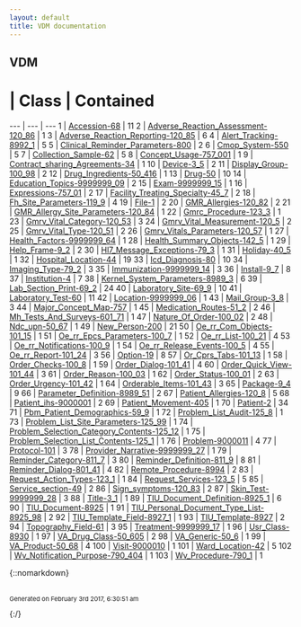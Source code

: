 ```yaml
---
layout: default
title: VDM documentation
---
```

## VDM

 # | Class | Contained 
 --- | --- | --- 
1 | [Accession-68](Accession-68.md) | 11
2 | [Adverse_Reaction_Assessment-120_86](Adverse_Reaction_Assessment-120_86.md) | 1
3 | [Adverse_Reaction_Reporting-120_85](Adverse_Reaction_Reporting-120_85.md) | 6
4 | [Alert_Tracking-8992_1](Alert_Tracking-8992_1.md) | 5
5 | [Clinical_Reminder_Parameters-800](Clinical_Reminder_Parameters-800.md) | 2
6 | [Cmop_System-550](Cmop_System-550.md) | 5
7 | [Collection_Sample-62](Collection_Sample-62.md) | 5
8 | [Concept_Usage-757_001](Concept_Usage-757_001.md) | 1
9 | [Contract_sharing_Agreements-34](Contract_sharing_Agreements-34.md) | 1
10 | [Device-3_5](Device-3_5.md) | 2
11 | [Display_Group-100_98](Display_Group-100_98.md) | 2
12 | [Drug_Ingredients-50_416](Drug_Ingredients-50_416.md) | 1
13 | [Drug-50](Drug-50.md) | 10
14 | [Education_Topics-9999999_09](Education_Topics-9999999_09.md) | 2
15 | [Exam-9999999_15](Exam-9999999_15.md) | 1
16 | [Expressions-757_01](Expressions-757_01.md) | 2
17 | [Facility_Treating_Specialty-45_7](Facility_Treating_Specialty-45_7.md) | 2
18 | [Fh_Site_Parameters-119_9](Fh_Site_Parameters-119_9.md) | 4
19 | [File-1](File-1.md) | 2
20 | [GMR_Allergies-120_82](GMR_Allergies-120_82.md) | 2
21 | [GMR_Allergy_Site_Parameters-120_84](GMR_Allergy_Site_Parameters-120_84.md) | 1
22 | [Gmrc_Procedure-123_3](Gmrc_Procedure-123_3.md) | 1
23 | [Gmrv_Vital_Category-120_53](Gmrv_Vital_Category-120_53.md) | 3
24 | [Gmrv_Vital_Measurement-120_5](Gmrv_Vital_Measurement-120_5.md) | 2
25 | [Gmrv_Vital_Type-120_51](Gmrv_Vital_Type-120_51.md) | 2
26 | [Gmrv_Vitals_Parameters-120_57](Gmrv_Vitals_Parameters-120_57.md) | 1
27 | [Health_Factors-9999999_64](Health_Factors-9999999_64.md) | 1
28 | [Health_Summary_Objects-142_5](Health_Summary_Objects-142_5.md) | 1
29 | [Help_Frame-9_2](Help_Frame-9_2.md) | 2
30 | [Hl7_Message_Exceptions-79_3](Hl7_Message_Exceptions-79_3.md) | 1
31 | [Holiday-40_5](Holiday-40_5.md) | 1
32 | [Hospital_Location-44](Hospital_Location-44.md) | 19
33 | [Icd_Diagnosis-80](Icd_Diagnosis-80.md) | 10
34 | [Imaging_Type-79_2](Imaging_Type-79_2.md) | 3
35 | [Immunization-9999999_14](Immunization-9999999_14.md) | 3
36 | [Install-9_7](Install-9_7.md) | 8
37 | [Institution-4](Institution-4.md) | 7
38 | [Kernel_System_Parameters-8989_3](Kernel_System_Parameters-8989_3.md) | 6
39 | [Lab_Section_Print-69_2](Lab_Section_Print-69_2.md) | 24
40 | [Laboratory_Site-69_9](Laboratory_Site-69_9.md) | 10
41 | [Laboratory_Test-60](Laboratory_Test-60.md) | 11
42 | [Location-9999999_06](Location-9999999_06.md) | 1
43 | [Mail_Group-3_8](Mail_Group-3_8.md) | 3
44 | [Major_Concept_Map-757](Major_Concept_Map-757.md) | 1
45 | [Medication_Routes-51_2](Medication_Routes-51_2.md) | 2
46 | [Mh_Tests_And_Surveys-601_71](Mh_Tests_And_Surveys-601_71.md) | 1
47 | [Nature_Of_Order-100_02](Nature_Of_Order-100_02.md) | 2
48 | [Ndc_upn-50_67](Ndc_upn-50_67.md) | 1
49 | [New_Person-200](New_Person-200.md) | 21
50 | [Oe_rr_Com_Objects-101_15](Oe_rr_Com_Objects-101_15.md) | 1
51 | [Oe_rr_Epcs_Parameters-100_7](Oe_rr_Epcs_Parameters-100_7.md) | 1
52 | [Oe_rr_List-100_21](Oe_rr_List-100_21.md) | 4
53 | [Oe_rr_Notifications-100_9](Oe_rr_Notifications-100_9.md) | 1
54 | [Oe_rr_Release_Events-100_5](Oe_rr_Release_Events-100_5.md) | 4
55 | [Oe_rr_Report-101_24](Oe_rr_Report-101_24.md) | 3
56 | [Option-19](Option-19.md) | 8
57 | [Or_Cprs_Tabs-101_13](Or_Cprs_Tabs-101_13.md) | 1
58 | [Order_Checks-100_8](Order_Checks-100_8.md) | 1
59 | [Order_Dialog-101_41](Order_Dialog-101_41.md) | 4
60 | [Order_Quick_View-101_44](Order_Quick_View-101_44.md) | 3
61 | [Order_Reason-100_03](Order_Reason-100_03.md) | 1
62 | [Order_Status-100_01](Order_Status-100_01.md) | 2
63 | [Order_Urgency-101_42](Order_Urgency-101_42.md) | 1
64 | [Orderable_Items-101_43](Orderable_Items-101_43.md) | 3
65 | [Package-9_4](Package-9_4.md) | 9
66 | [Parameter_Definition-8989_51](Parameter_Definition-8989_51.md) | 2
67 | [Patient_Allergies-120_8](Patient_Allergies-120_8.md) | 5
68 | [Patient_ihs-9000001](Patient_ihs-9000001.md) | 2
69 | [Patient_Movement-405](Patient_Movement-405.md) | 1
70 | [Patient-2](Patient-2.md) | 34
71 | [Pbm_Patient_Demographics-59_9](Pbm_Patient_Demographics-59_9.md) | 1
72 | [Problem_List_Audit-125_8](Problem_List_Audit-125_8.md) | 1
73 | [Problem_List_Site_Parameters-125_99](Problem_List_Site_Parameters-125_99.md) | 1
74 | [Problem_Selection_Category_Contents-125_12](Problem_Selection_Category_Contents-125_12.md) | 1
75 | [Problem_Selection_List_Contents-125_1](Problem_Selection_List_Contents-125_1.md) | 1
76 | [Problem-9000011](Problem-9000011.md) | 4
77 | [Protocol-101](Protocol-101.md) | 3
78 | [Provider_Narrative-9999999_27](Provider_Narrative-9999999_27.md) | 1
79 | [Reminder_Category-811_7](Reminder_Category-811_7.md) | 3
80 | [Reminder_Definition-811_9](Reminder_Definition-811_9.md) | 8
81 | [Reminder_Dialog-801_41](Reminder_Dialog-801_41.md) | 4
82 | [Remote_Procedure-8994](Remote_Procedure-8994.md) | 2
83 | [Request_Action_Types-123_1](Request_Action_Types-123_1.md) | 1
84 | [Request_Services-123_5](Request_Services-123_5.md) | 5
85 | [Service_section-49](Service_section-49.md) | 2
86 | [Sign_symptoms-120_83](Sign_symptoms-120_83.md) | 2
87 | [Skin_Test-9999999_28](Skin_Test-9999999_28.md) | 3
88 | [Title-3_1](Title-3_1.md) | 1
89 | [TIU_Document_Definition-8925_1](TIU_Document_Definition-8925_1.md) | 6
90 | [TIU_Document-8925](TIU_Document-8925.md) | 1
91 | [TIU_Personal_Document_Type_List-8925_98](TIU_Personal_Document_Type_List-8925_98.md) | 2
92 | [TIU_Template_Field-8927_1](TIU_Template_Field-8927_1.md) | 1
93 | [TIU_Template-8927](TIU_Template-8927.md) | 2
94 | [Topography_Field-61](Topography_Field-61.md) | 3
95 | [Treatment-9999999_17](Treatment-9999999_17.md) | 1
96 | [Usr_Class-8930](Usr_Class-8930.md) | 1
97 | [VA_Drug_Class-50_605](VA_Drug_Class-50_605.md) | 2
98 | [VA_Generic-50_6](VA_Generic-50_6.md) | 1
99 | [VA_Product-50_68](VA_Product-50_68.md) | 4
100 | [Visit-9000010](Visit-9000010.md) | 1
101 | [Ward_Location-42](Ward_Location-42.md) | 5
102 | [Wv_Notification_Purpose-790_404](Wv_Notification_Purpose-790_404.md) | 1
103 | [Wv_Procedure-790_1](Wv_Procedure-790_1.md) | 1


{::nomarkdown} <br/><br/><p style="font-size: 11px">Generated on February 3rd 2017, 6:30:51 am</p>{:/}